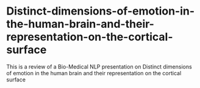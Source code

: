 # Distinct-dimensions-of-emotion-in-the-human-brain-and-their-representation-on-the-cortical-surface
This is a review of a Bio-Medical NLP presentation on Distinct dimensions of emotion in the human brain and their representation on the cortical surface

